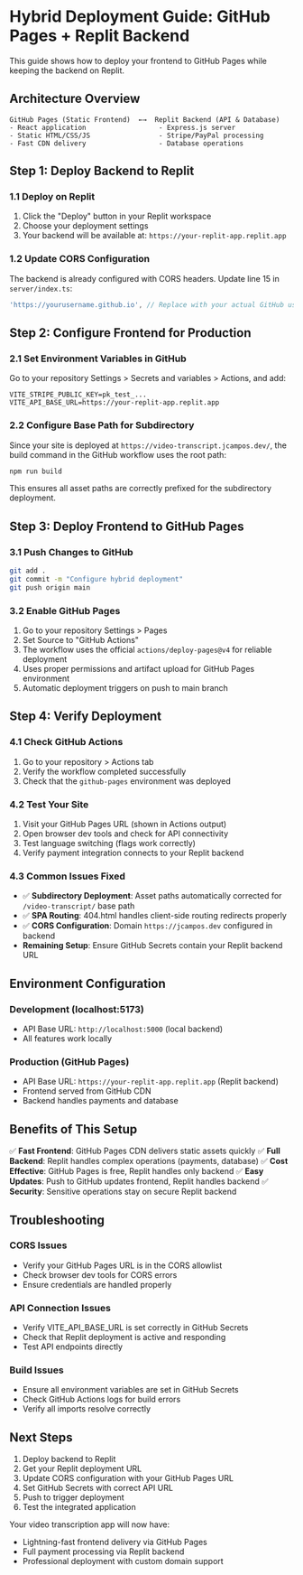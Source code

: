# Hybrid Deployment Guide: GitHub Pages + Replit Backend

This guide shows how to deploy your frontend to GitHub Pages while keeping the backend on Replit.

## Architecture Overview

```
GitHub Pages (Static Frontend)  ←→  Replit Backend (API & Database)
- React application                  - Express.js server
- Static HTML/CSS/JS                 - Stripe/PayPal processing
- Fast CDN delivery                  - Database operations
```

## Step 1: Deploy Backend to Replit

### 1.1 Deploy on Replit
1. Click the "Deploy" button in your Replit workspace
2. Choose your deployment settings
3. Your backend will be available at: `https://your-replit-app.replit.app`

### 1.2 Update CORS Configuration
The backend is already configured with CORS headers. Update line 15 in `server/index.ts`:
```typescript
'https://yourusername.github.io', // Replace with your actual GitHub username
```

## Step 2: Configure Frontend for Production

### 2.1 Set Environment Variables in GitHub
Go to your repository Settings > Secrets and variables > Actions, and add:

```
VITE_STRIPE_PUBLIC_KEY=pk_test_...
VITE_API_BASE_URL=https://your-replit-app.replit.app
```

### 2.2 Configure Base Path for Subdirectory
Since your site is deployed at `https://video-transcript.jcampos.dev/`, the build command in the GitHub workflow uses the root path:
```bash
npm run build
```

This ensures all asset paths are correctly prefixed for the subdirectory deployment.

## Step 3: Deploy Frontend to GitHub Pages

### 3.1 Push Changes to GitHub
```bash
git add .
git commit -m "Configure hybrid deployment"
git push origin main
```

### 3.2 Enable GitHub Pages
1. Go to your repository Settings > Pages
2. Set Source to "GitHub Actions"
3. The workflow uses the official `actions/deploy-pages@v4` for reliable deployment
4. Uses proper permissions and artifact upload for GitHub Pages environment
5. Automatic deployment triggers on push to main branch

## Step 4: Verify Deployment

### 4.1 Check GitHub Actions
1. Go to your repository > Actions tab
2. Verify the workflow completed successfully
3. Check that the `github-pages` environment was deployed

### 4.2 Test Your Site
1. Visit your GitHub Pages URL (shown in Actions output)
2. Open browser dev tools and check for API connectivity
3. Test language switching (flags work correctly)
4. Verify payment integration connects to your Replit backend

### 4.3 Common Issues Fixed
- ✅ **Subdirectory Deployment**: Asset paths automatically corrected for `/video-transcript/` base path
- ✅ **SPA Routing**: 404.html handles client-side routing redirects properly
- ✅ **CORS Configuration**: Domain `https://jcampos.dev` configured in backend
- **Remaining Setup**: Ensure GitHub Secrets contain your Replit backend URL

## Environment Configuration

### Development (localhost:5173)
- API Base URL: `http://localhost:5000` (local backend)
- All features work locally

### Production (GitHub Pages)
- API Base URL: `https://your-replit-app.replit.app` (Replit backend)
- Frontend served from GitHub CDN
- Backend handles payments and database

## Benefits of This Setup

✅ **Fast Frontend**: GitHub Pages CDN delivers static assets quickly
✅ **Full Backend**: Replit handles complex operations (payments, database)
✅ **Cost Effective**: GitHub Pages is free, Replit handles only backend
✅ **Easy Updates**: Push to GitHub updates frontend, Replit handles backend
✅ **Security**: Sensitive operations stay on secure Replit backend

## Troubleshooting

### CORS Issues
- Verify your GitHub Pages URL is in the CORS allowlist
- Check browser dev tools for CORS errors
- Ensure credentials are handled properly

### API Connection Issues
- Verify VITE_API_BASE_URL is set correctly in GitHub Secrets
- Check that Replit deployment is active and responding
- Test API endpoints directly

### Build Issues
- Ensure all environment variables are set in GitHub Secrets
- Check GitHub Actions logs for build errors
- Verify all imports resolve correctly

## Next Steps

1. Deploy backend to Replit
2. Get your Replit deployment URL
3. Update CORS configuration with your GitHub Pages URL
4. Set GitHub Secrets with correct API URL
5. Push to trigger deployment
6. Test the integrated application

Your video transcription app will now have:
- Lightning-fast frontend delivery via GitHub Pages
- Full payment processing via Replit backend
- Professional deployment with custom domain support